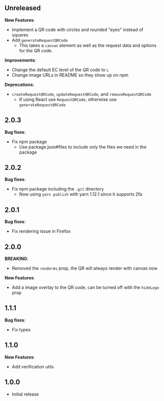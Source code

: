 ## Unreleased

**New Features**:

- Implement a QR code with circles and rounded "eyes" instead of squares
- Add `generateRequestQRCode`
  - This takes a `canvas` element as well as the request data and options for the QR code.

**Improvements**:

- Change the default EC level of the QR code to `L`
- Change image URLs in README so they show up on npm

**Deprecations**:

- `createRequestQRCode`, `updateRequestQRCode`, and `removeRequestQRCode`
  - If using React use `RequestQRCode`, otherwise use `generateRequestQRCode`

## 2.0.3

**Bug fixes**:

- Fix npm package
  - Use package.json#files to include only the files we need in the package

## 2.0.2

**Bug fixes**:

- Fix npm package including the `.git` directory
  - Now using `yarn publish` with yarn 1.12.1 since it supports 2fa

## 2.0.1

**Bug fixes**:

- Fix rendering issue in Firefox

## 2.0.0

**BREAKING**:

- Removed the `renderAs` prop, the QR will always render with canvas now

**New Features**:

- Add a image overlay to the QR code, can be turned off with the `hideLogo` prop

## 1.1.1

**Bug fixes**:

- Fix types

## 1.1.0

**New Features**:

- Add verification utils

## 1.0.0

- Initial release
